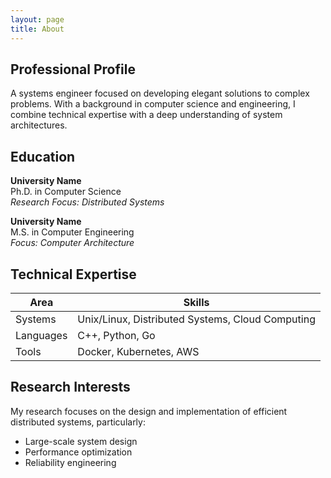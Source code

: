 ```yaml
---
layout: page
title: About
---
```


## Professional Profile

A systems engineer focused on developing elegant solutions to complex problems. With a background in computer science and engineering, I combine technical expertise with a deep understanding of system architectures.

## Education

**University Name**  
Ph.D. in Computer Science  
*Research Focus: Distributed Systems*

**University Name**  
M.S. in Computer Engineering  
*Focus: Computer Architecture*

## Technical Expertise

| Area | Skills |
| ---- | ------ |
| Systems | Unix/Linux, Distributed Systems, Cloud Computing |
| Languages | C++, Python, Go |
| Tools | Docker, Kubernetes, AWS |

## Research Interests

My research focuses on the design and implementation of efficient distributed systems, particularly:

- Large-scale system design
- Performance optimization
- Reliability engineering
